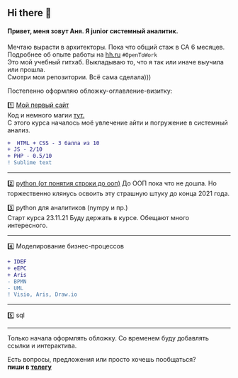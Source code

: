 ## Hi there 👋

#### Привет, меня зовут Аня. Я junior системный аналитик.     
Мечтаю вырасти в архитекторы. Пока что общий стаж в СА 6 месяцев. Подробнее об опыте работы на [hh.ru](https://hh.ru/resume/8c0f50a2ff095befa60039ed1f46346c6b4954) `#OpenToWork`                        
Это мой учебный гитхаб. Выкладываю то, что я так или иначе выучила или прошла.               
Смотри мои репозитории. Всё сама сделала)))          

Постепенно оформляю обложку-оглавление-визитку:            
                                                   
:one: [Мой первый сайт](http://b9164023.beget.tech)            
  Код и немного магии [тут.](https://github.com/kornilovaap/my_first_site)      
  С этого курса началось моё увлечение айти и погружение в системный анализ.               
```diff 
+  HTML + CSS - 3 балла из 10
+ JS - 2/10
+ PHP - 0.5/10 
! Sublime text 
```                
-----------------------------------------------------------                       
:two: [python (от понятия строки до ооп)](https://github.com/kornilovaap/Python_GeekBrains.ru)
   До ООП пока что не дошла. Но торжественно клянусь освоить эту страшную штуку до конца 2021 года.          
                                                                            
:three: python для аналитиков (nympy и пр.)            
Старт курса 23.11.21 Буду держать в курсе. Обещают много интересного.           
                           
 ----------------------
     
:four: Моделирование бизнес-процессов
```diff   
+ IDEF
+ eEPC
+ Aris
- BPMN
- UML
! Visio, Aris, Draw.io
```        
------------------------------------------------         
:five: sql    
             
 -------------------------------------------  
                   
Только начала оформлять обложку. Со временем буду добавлять ссылки и интерактива. 
  
Есть вопросы, предложения или просто хочешь пообщаться?   
**пиши в [телегу](https://t.me/Anna_PavlovnaK)**        
                       
